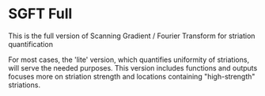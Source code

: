 # SGFT Full
This is the full version of Scanning Gradient / Fourier Transform for striation quantification

For most cases, the 'lite' version, which quantifies uniformity of striations, will serve the needed purposes.  This version includes functions and outputs focuses more on striation strength and locations containing "high-strength" striations.


